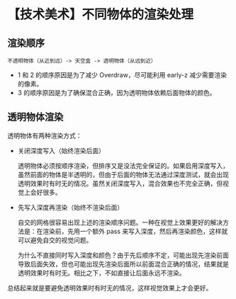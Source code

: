 # 【技术美术】不同物体的渲染处理

## 渲染顺序

`不透明物体（从近到远）-> 天空盒 -> 透明物体（从远到近）`

- 1 和 2 的顺序原因是为了减少 Overdraw，尽可能利用 early-z 减少需要渲染的像素。
- 3 的顺序原因是为了确保混合正确，因为透明物体依赖后面物体的颜色。

## 透明物体渲染

透明物体有两种渲染方式：

- 关闭深度写入（始终渲染后面）

  透明物体必须按顺序渲染，但排序又是没法完全保证的。如果启用深度写入，虽然前面的物体是半透明的，但由于后面的物体无法通过深度测试，就会出现透明效果时有时无的情况。虽然关闭深度写入，混合效果也不完全正确，但视觉上会好很多。

- 先写入深度再渲染（始终不渲染后面）

  自交的网格很容易出现上述的渲染顺序问题。一种在视觉上效果更好的解决方法是：在渲染前，先用一个额外 pass 来写入深度，然后再渲染颜色，这样就可以避免自交的视觉问题。

  为什么不直接同时写入深度和颜色？由于先后顺序不定，可能出现先渲染前面导致后面失效，但也可能出现先渲染后面所以前面混合正确的情况，结果就是透明效果时有时无。相比之下，不如直接让后面永远不渲染。

总结起来就是要避免透明效果时有时无的情况，这样视觉效果上才会更好。